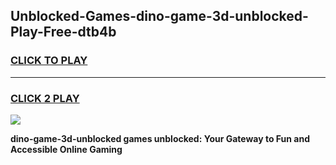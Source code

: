 
## Unblocked-Games-dino-game-3d-unblocked-Play-Free-dtb4b
<h3>
<a href="https://premium76.site?title=dino-game-3d-unblocked&ref=15A">CLICK TO PLAY</a></h3>
<hr>

<h3>
<a href="https://premium76.site?title=dino-game-3d-unblocked&ref=15A">CLICK 2 PLAY</a>
  
</h3>

<a href="https://premium76.site?title=dino-game-3d-unblocked&ref=15A"><img src="https://clearcache.store/games.png"></a>


**dino-game-3d-unblocked games unblocked: Your Gateway to Fun and Accessible Online Gaming**
